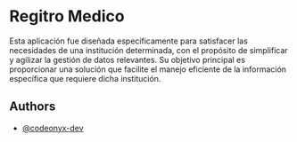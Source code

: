
# Regitro Medico

Esta aplicación fue diseñada específicamente para satisfacer las necesidades de una institución determinada, con el propósito de simplificar y agilizar la gestión de datos relevantes. Su objetivo principal es proporcionar una solución que facilite el manejo eficiente de la información específica que requiere dicha institución.



## Authors

- [@codeonyx-dev](https://github.com/codeonyx-dev)


